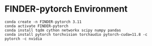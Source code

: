 # FINDER-pytorch Environment
```shell
conda create -n FINDER-pytorch 3.11
conda activate FINDER-pytorch
conda install tqdm cython networkx scipy numpy pandas
conda install pytorch torchvision torchaudio pytorch-cuda=11.8 -c pytorch -c nvidia
```